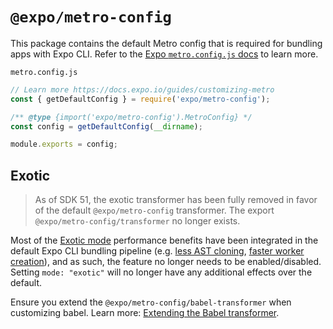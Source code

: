 # `@expo/metro-config`

This package contains the default Metro config that is required for bundling apps with Expo CLI. Refer to the [Expo `metro.config.js` docs](https://docs.expo.dev/versions/latest/config/metro/) to learn more.

`metro.config.js`

```js
// Learn more https://docs.expo.io/guides/customizing-metro
const { getDefaultConfig } = require('expo/metro-config');

/** @type {import('expo/metro-config').MetroConfig} */
const config = getDefaultConfig(__dirname);

module.exports = config;
```

## Exotic

> As of SDK 51, the exotic transformer has been fully removed in favor of the default `@expo/metro-config` transformer. The export `@expo/metro-config/transformer` no longer exists.

Most of the [Exotic mode](https://blog.expo.dev/drastically-faster-bundling-in-react-native-a54f268e0ed1) performance benefits have been integrated in the default Expo CLI bundling pipeline (e.g. [less AST cloning](https://github.com/facebook/metro/pull/854), [faster worker creation](https://github.com/facebook/metro/pull/856)), and as such, the feature no longer needs to be enabled/disabled. Setting `mode: "exotic"` will no longer have any additional effects over the default.

Ensure you extend the `@expo/metro-config/babel-transformer` when customizing babel. Learn more: [Extending the Babel transformer](https://docs.expo.dev/versions/latest/config/metro/#extending-the-babel-transformer).
